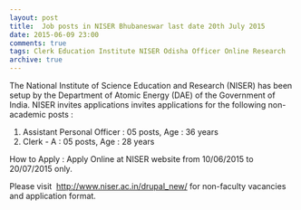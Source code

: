 ```yaml
---
layout: post
title:  Job posts in NISER Bhubaneswar last date 20th July 2015
date: 2015-06-09 23:00
comments: true
tags: Clerk Education Institute NISER Odisha Officer Online Research
archive: true
---
```

The National Institute of Science Education and Research (NISER) has been setup by the Department of Atomic Energy (DAE) of the Government of India. NISER invites applications invites applications for the following non-academic posts :


1. Assistant Personal Officer : 05 posts, Age : 36 years
2. Clerk - A : 05 posts, Age : 28 years

How to Apply : Apply Online at NISER website from 10/06/2015 to 20/07/2015 only. 

Please visit  <http://www.niser.ac.in/drupal_new/> for non-faculty vacancies and application format. 

